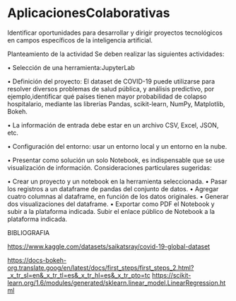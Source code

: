 # AplicacionesColaborativas
Identificar oportunidades para desarrollar y dirigir proyectos tecnológicos en campos específicos de la inteligencia artificial.
 
Planteamiento de la actividad
Se deben realizar las siguientes actividades:

•	Selección de una herramienta:JupyterLab

•	Definición del proyecto: El dataset de COVID-19 puede utilizarse para resolver diversos problemas de salud pública, y análisis predictivo, por ejemplo,identificar qué países tienen mayor probabilidad de colapso hospitalario, mediante las librerías Pandas, scikit-learn, NumPy, Matplotlib, Bokeh.

•	La información de entrada debe estar en un archivo CSV, Excel, JSON, etc.

•	Configuración del entorno: usar un entorno local y un entorno en la nube.

•	Presentar como solución un solo Notebook, es indispensable que se use visualización de información.
Consideraciones particulares sugeridas:

•	Crear un proyecto y un notebook en la herramienta seleccionada.
•	Pasar los registros a un dataframe de pandas del conjunto de datos.
•	Agregar cuatro columnas al dataframe, en función de los datos originales.
•	Generar dos visualizaciones del dataframe.
•	Exportar como PDF el Notebook y subir a la plataforma indicada. Subir el enlace público de Notebook a la plataforma indicada.


BIBLIOGRAFIA

https://www.kaggle.com/datasets/saikatsray/covid-19-global-dataset

https://docs-bokeh-org.translate.goog/en/latest/docs/first_steps/first_steps_2.html?_x_tr_sl=en&_x_tr_tl=es&_x_tr_hl=es&_x_tr_pto=tc
https://scikit-learn.org/1.6/modules/generated/sklearn.linear_model.LinearRegression.html


